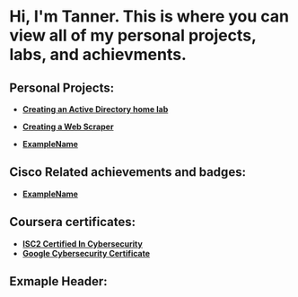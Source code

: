 <h1>Hi, I'm Tanner. This is where you can view all of my personal projects, labs, and achievments.


<h2>Personal Projects:</h2>

- <b>[Creating an Active Directory home lab](https://github.com/TannerHollaway/ActiveDirectoryLab)</b>
  
- <b>[Creating a Web Scraper](https://github.com/TannerHollaway/Creating-A-Web-Scraper)</b>

- <b>[ExampleName](ExampleLink)</b>

<h2>Cisco Related achievements and badges:</h2>

- <b>[ExampleName](ExampleLink)</b>








<h2>Coursera certificates:</h2>

- <b>[ISC2 Certified In Cybersecurity](https://www.coursera.org/account/accomplishments/specialization/6KL3P63V43AD?utm_source=link&utm_medium=certificate&utm_content=cert_image&utm_campaign=sharing_cta&utm_product=s12n)</b>
- <b>[Google Cybersecurity Certificate](https://coursera.org/share/af35d9bb6d110b27af8ecb5c22683392)</b>









<h2>Exmaple Header:</h2>
